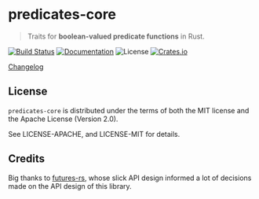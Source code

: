 # predicates-core

> Traits for **boolean-valued predicate functions** in Rust.

[![Build Status](https://dev.azure.com/assert-rs/assert-rs/_apis/build/status/predicates-rs?branchName=master)](https://dev.azure.com/assert-rs/assert-rs/_build/latest?definitionId=1&branchName=master)
[![Documentation](https://img.shields.io/badge/docs-master-blue.svg)](https://docs.rs/predicates-core)
![License](https://img.shields.io/crates/l/predicates-core.svg)
[![Crates.io](https://img.shields.io/crates/v/predicates-core.svg?maxAge=2592000)](https://crates.io/crates/predicates-core)

[Changelog](https://github.com/assert-rs/predicates-rs/blob/master/crates/core/CHANGELOG.md)


## License

`predicates-core` is distributed under the terms of both the MIT license and the
Apache License (Version 2.0).

See LICENSE-APACHE, and LICENSE-MIT for details.


## Credits

Big thanks to [futures-rs](https://github.com/alexcrichton/futures-rs), whose
slick API design informed a lot of decisions made on the API design of this
library.
